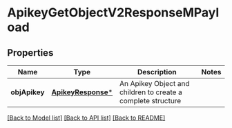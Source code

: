 # ApikeyGetObjectV2ResponseMPayload

## Properties
Name | Type | Description | Notes
------------ | ------------- | ------------- | -------------
**objApikey** | [**ApikeyResponse***](ApikeyResponse.md) | An Apikey Object and children to create a complete structure | 

[[Back to Model list]](../README.md#documentation-for-models) [[Back to API list]](../README.md#documentation-for-api-endpoints) [[Back to README]](../README.md)


